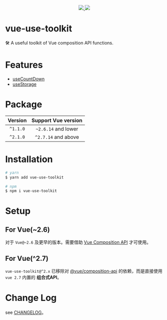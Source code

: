 
<p align="center">
  <a href="https://www.npmjs.org/package/vue-use-toolkit">
    <img src="https://img.shields.io/npm/v/vue-use-toolkit.svg">
  </a>
  <a href="https://npmcharts.com/compare/vue-use-toolkit?minimal=true">
    <img src="https://img.shields.io/npm/dm/vue-use-toolkit.svg">
  </a>
  <br>
</p>

# vue-use-toolkit

🛠️ A useful toolkit of Vue composition API functions.

# Features

- <a href="./docs/use-count-down.md">useCountDown</a>
- <a href="./docs/use-storage.md">useStorage</a>

# Package

| Version | Support Vue version |
| :---: | :---: |
| `^1.1.0` | `~2.6.14` and lower |
| `^2.1.0` | `^2.7.14` and above |

# Installation

``` bash
# yarn
$ yarn add vue-use-toolkit

# npm
$ npm i vue-use-toolkit
```

# Setup
## For Vue(~2.6)

对于 `Vue@~2.6` 及更早的版本。需要借助 <a href="https://github.com/vuejs/composition-api">Vue Composition API</a> 才可使用。

## For Vue(^2.7)

`vue-use-toolkit@^2.x` 已移除对 <a href="https://github.com/vuejs/composition-api">@vue/composition-api</a> 的依赖，而是直接使用 `vue 2.7` 内置的 **组合式API**。


# Change Log

see <a href="./CHANGELOG.md">CHANGELOG</a>。
